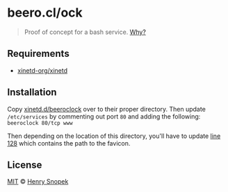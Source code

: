 # beero.cl/ock
> Proof of concept for a bash service. [Why?]

## Requirements
- [xinetd-org/xinetd]

## Installation
Copy [xinetd.d/beeroclock] over to their proper directory. Then update
`/etc/services` by commenting out port `80` and adding the following:
`beeroclock 80/tcp www`

Then depending on the location of this directory, you'll have to update [line 128]
which contains the path to the favicon.

## License
[MIT] © [Henry Snopek]

[Why?]: //medium.com/
[xinetd-org/xinetd]: //github.com/xinetd-org/xinetd
[xinetd.d/beeroclock]: xinetd.d/beeroclock
[line 128]: //github.com/hhsnopek/beeroclock/blob/master/service.sh#L112
[MIT]: license.md
[Henry Snopek]: //hhsnopek.com
